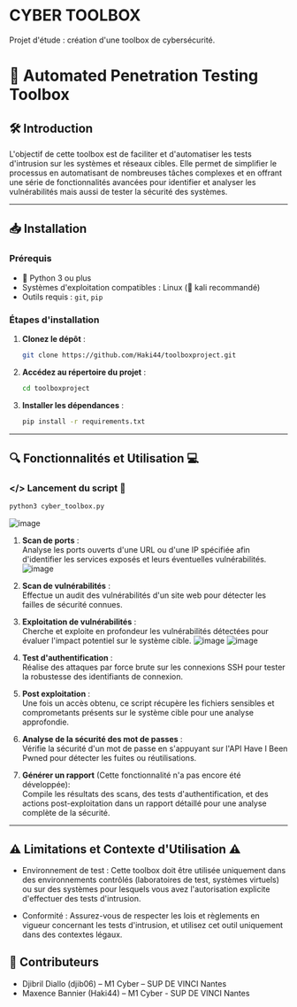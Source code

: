 # CYBER TOOLBOX
Projet d'étude : création d'une toolbox de cybersécurité.

# 🔐 Automated Penetration Testing Toolbox

## 🛠 Introduction

L'objectif de cette toolbox est de faciliter et d'automatiser les tests d'intrusion sur les systèmes et réseaux cibles. Elle permet de simplifier le processus en automatisant de nombreuses tâches complexes et en offrant une série de fonctionnalités avancées pour identifier et analyser les vulnérabilités mais aussi de tester la sécurité des systèmes.

---

## 📥 Installation

### Prérequis

- 🐍 Python 3 ou plus
- Systèmes d'exploitation compatibles : Linux (🐉 kali recommandé)
- Outils requis : `git`, `pip`

### Étapes d'installation

1. **Clonez le dépôt** :
   ```bash
   git clone https://github.com/Haki44/toolboxproject.git
2. **Accédez au répertoire du projet** :
   ```bash
   cd toolboxproject
3. **Installer les dépendances** :
   ```bash
   pip install -r requirements.txt

---

## 🔍 Fonctionnalités et Utilisation 💻

### </> Lancement du script 📄
   ```bash
   python3 cyber_toolbox.py
   ```
![image](https://github.com/user-attachments/assets/64b0d59d-95d0-499d-963e-4507a8314065)

1. **Scan de ports** :  
   Analyse les ports ouverts d'une URL ou d'une IP spécifiée afin d'identifier les services exposés et leurs éventuelles vulnérabilités.
   ![image](https://github.com/user-attachments/assets/0cb7410f-acbc-4703-b927-e659fe77773d)
   
3. **Scan de vulnérabilités** :  
   Effectue un audit des vulnérabilités d'un site web pour détecter les failles de sécurité connues.
   
5. **Exploitation de vulnérabilités** :  
   Cherche et exploite en profondeur les vulnérabilités détectées pour évaluer l'impact potentiel sur le système cible.
   ![image](https://github.com/user-attachments/assets/bc6b3a78-bc75-4b69-a61f-9e285246c0e8)
   ![image](https://github.com/user-attachments/assets/485dc7c1-8455-4dc9-8875-5182a9f32394)
   
7. **Test d'authentification** :  
   Réalise des attaques par force brute sur les connexions SSH pour tester la robustesse des identifiants de connexion.
   
9. **Post exploitation** :  
   Une fois un accès obtenu, ce script récupère les fichiers sensibles et comprometants présents sur le système cible pour une analyse approfondie.
   
11. **Analyse de la sécurité des mot de passes** :  
   Vérifie la sécurité d'un mot de passe en s'appuyant sur l'API Have I Been Pwned pour détecter les fuites ou réutilisations.

13. **Générer un rapport** (Cette fonctionnalité n'a pas encore été développée):  
   Compile les résultats des scans, des tests d'authentification, et des actions post-exploitation dans un rapport détaillé pour une analyse complète de la sécurité.
   
---

## ⚠️ Limitations et Contexte d'Utilisation ⚠️

- Environnement de test : Cette toolbox doit être utilisée uniquement dans des environnements contrôlés (laboratoires de test, systèmes virtuels) ou sur des systèmes pour lesquels vous avez l'autorisation explicite d'effectuer des tests d'intrusion.

- Conformité : Assurez-vous de respecter les lois et règlements en vigueur concernant les tests d'intrusion, et utilisez cet outil uniquement dans des contextes légaux.

## 👥 Contributeurs
- Djibril Diallo (djib06) – M1 Cyber – SUP DE VINCI Nantes
- Maxence Bannier (Haki44) – M1 Cyber - SUP DE VINCI Nantes












